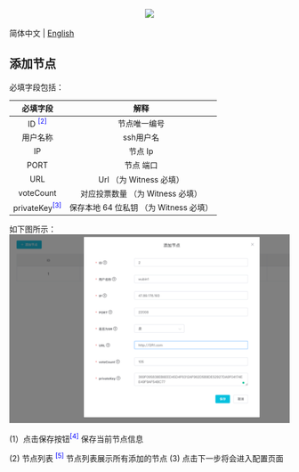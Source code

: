 <p align="center">
  <img width="320" src="https://tronscan.org/static/media/tron-banner-1.e40b3379.png">
</p>

简体中文 | [English](./README.md)
## 添加节点

必填字段包括：

|                  必填字段                   |               解释                |
| :-----------------------------------------: | :-------------------------------: |
|    ID <sup style="color:blue">[2]</sup>     |            节点唯一编号             |
|      用户名称                          |            ssh用户名             |
|                     IP                      |            节点 Ip            |
|                    PORT                     |           节点 端口           |
|                     URL                     |     Url         （为 Witness 必填）     |
|                  voteCount                  |    对应投票数量 （为 Witness 必填）    |
| privateKey<sup style="color:blue">[3]</sup> | 保存本地 64 位私钥 （为 Witness 必填） |

如下图所示：
![image](./steps/img/add_node.png)

(1）点击保存按钮<sup style="color:blue">[4]</sup> 保存当前节点信息

(2) 节点列表 <sup style="color:blue">[5]</sup> 节点列表展示所有添加的节点
(3) 点击下一步将会进入配置页面